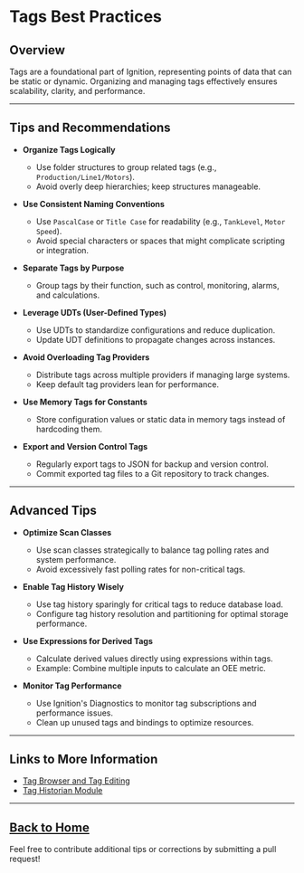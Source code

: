 # Tags Best Practices

## Overview
Tags are a foundational part of Ignition, representing points of data that can be static or dynamic. Organizing and managing tags effectively ensures scalability, clarity, and performance.

---

## Tips and Recommendations

- **Organize Tags Logically**
  - Use folder structures to group related tags (e.g., `Production/Line1/Motors`).
  - Avoid overly deep hierarchies; keep structures manageable.

- **Use Consistent Naming Conventions**
  - Use `PascalCase` or `Title Case` for readability (e.g., `TankLevel`, `Motor Speed`).
  - Avoid special characters or spaces that might complicate scripting or integration.

- **Separate Tags by Purpose**
  - Group tags by their function, such as control, monitoring, alarms, and calculations.

- **Leverage UDTs (User-Defined Types)**
  - Use UDTs to standardize configurations and reduce duplication.
  - Update UDT definitions to propagate changes across instances.

- **Avoid Overloading Tag Providers**
  - Distribute tags across multiple providers if managing large systems.
  - Keep default tag providers lean for performance.

- **Use Memory Tags for Constants**
  - Store configuration values or static data in memory tags instead of hardcoding them.

- **Export and Version Control Tags**
  - Regularly export tags to JSON for backup and version control.
  - Commit exported tag files to a Git repository to track changes.

---

## Advanced Tips

- **Optimize Scan Classes**
  - Use scan classes strategically to balance tag polling rates and system performance.
  - Avoid excessively fast polling rates for non-critical tags.

- **Enable Tag History Wisely**
  - Use tag history sparingly for critical tags to reduce database load.
  - Configure tag history resolution and partitioning for optimal storage performance.

- **Use Expressions for Derived Tags**
  - Calculate derived values directly using expressions within tags.
  - Example: Combine multiple inputs to calculate an OEE metric.

- **Monitor Tag Performance**
  - Use Ignition's Diagnostics to monitor tag subscriptions and performance issues.
  - Clean up unused tags and bindings to optimize resources.

---

## Links to More Information
- [Tag Browser and Tag Editing](https://docs.inductiveautomation.com/display/DOC81/Tag+Browser+and+Tag+Editing)
- [Tag Historian Module](https://docs.inductiveautomation.com/display/DOC81/Tag+Historian+Module)

---
[Back to Home](../README.md)
---

Feel free to contribute additional tips or corrections by submitting a pull request!
